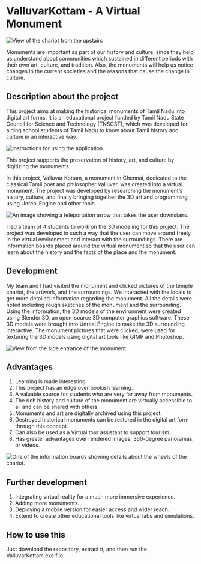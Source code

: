 # ValluvarKottam - A Virtual Monument
![View of the chariot from the upstairs](https://romeychristo.com/wp-content/uploads/2019/11/HighresScreenshot00006-1400x700.png)

Monuments are important as part of our history and culture, since they help us understand about communities which sustained in different periods with their own art, culture, and tradition. Also, the monuments will help us notice changes in the current societies and the reasons that cause the change in culture.

## Description about the project
This project aims at making the historical monuments of Tamil Nadu into digital art forms. It is an educational project funded by Tamil Nadu State Council for Science and Technology (TNSCST), which was developed for aiding school students of Tamil Nadu to know about Tamil history and culture in an interactive way. 

![Instructions for using the application.](https://romeychristo.com/wp-content/uploads/2019/11/HighresScreenshot00009-1024x555.png)


This project supports the preservation of history, art, and culture by digitizing the monuments.

In this project, Valluvar Kottam, a monument in Chennai, dedicated to the classical Tamil poet and philosopher Valluvar, was created into a virtual monument. The project was developed by researching the monument’s history, culture, and finally bringing together the 3D art and programming using Unreal Engine and other tools. 

![An image showing a teleportation arrow that takes the user downstairs.](https://romeychristo.com/wp-content/uploads/2019/11/HighresScreenshot00001-1024x555.png)


I led a team of 4 students to work on the 3D modeling for this project. The project was developed in such a way that the user can move around freely in the virtual environment and interact with the surroundings. There are information boards placed around the virtual monument so that the user can learn about the history and the facts of the place and the monument.


## Development
My team and I had visited the monument and clicked pictures of the temple chariot, the artwork, and the surroundings. We interacted with the locals to get more detailed information regarding the monument. All the details were noted including rough sketches of the monument and the surrounding. Using the information, the 3D models of the environment were created using Blender 3D, an open-source 3D computer graphics software. These 3D models were brought into Unreal Engine to make the 3D surrounding interactive. The monument pictures that were clicked, were used for texturing the 3D models using digital art tools like GIMP and Photoshop.

![View from the side entrance of the monument.](https://romeychristo.com/wp-content/uploads/2019/11/HighresScreenshot00000-1024x555.png)


## Advantages
1. Learning is made interesting.
2. This project has an edge over bookish learning.
3. A valuable source for students who are very far away from monuments.
4. The rich history and culture of the monument are virtually accessible to all and can be shared with others.
5. Monuments and art are digitally archived using this project.
6. Destroyed historical monuments can be restored in the digital art form through this
concept.
7. Can also be used as a Virtual tour assistant to support tourism.
8. Has greater advantages over rendered images, 360-degree panoramas, or videos.

![One of the information boards showing details about the wheels of the chariot.](https://romeychristo.com/wp-content/uploads/2019/11/HighresScreenshot00015-1024x555.png)


## Further development
1. Integrating virtual reality for a much more immersive experience.
2. Adding more monuments.
3. Deploying a mobile version for easier access and wider reach.
4. Extend to create other educational tools like virtual labs and simulations.

## How to use this
Just download the repository, extract it, and then run the ValluvarKottam.exe file. 

